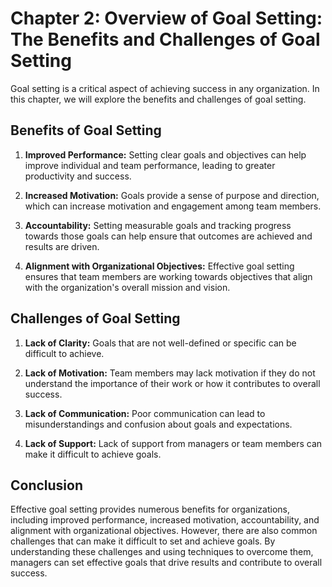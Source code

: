 Chapter 2: Overview of Goal Setting: The Benefits and Challenges of Goal Setting
================================================================================

Goal setting is a critical aspect of achieving success in any organization. In this chapter, we will explore the benefits and challenges of goal setting.

Benefits of Goal Setting
------------------------

1. **Improved Performance:** Setting clear goals and objectives can help improve individual and team performance, leading to greater productivity and success.

2. **Increased Motivation:** Goals provide a sense of purpose and direction, which can increase motivation and engagement among team members.

3. **Accountability:** Setting measurable goals and tracking progress towards those goals can help ensure that outcomes are achieved and results are driven.

4. **Alignment with Organizational Objectives:** Effective goal setting ensures that team members are working towards objectives that align with the organization's overall mission and vision.

Challenges of Goal Setting
--------------------------

1. **Lack of Clarity:** Goals that are not well-defined or specific can be difficult to achieve.

2. **Lack of Motivation:** Team members may lack motivation if they do not understand the importance of their work or how it contributes to overall success.

3. **Lack of Communication:** Poor communication can lead to misunderstandings and confusion about goals and expectations.

4. **Lack of Support:** Lack of support from managers or team members can make it difficult to achieve goals.

Conclusion
----------

Effective goal setting provides numerous benefits for organizations, including improved performance, increased motivation, accountability, and alignment with organizational objectives. However, there are also common challenges that can make it difficult to set and achieve goals. By understanding these challenges and using techniques to overcome them, managers can set effective goals that drive results and contribute to overall success.
